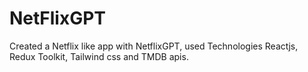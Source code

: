 # NetFlixGPT
Created a Netflix like app with NetflixGPT, used Technologies Reactjs, Redux Toolkit, Tailwind css and TMDB apis. 
